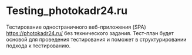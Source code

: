 # Testing_photokadr24.ru
Тестирование одностраничного веб-приложения (SPA) https://photokadr24.ru/ без технического задания. Тест-план будет основой для проведения тестирования и поможет в структурировании подхода к тестированию.
